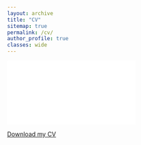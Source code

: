 ```yaml
---
layout: archive
title: "CV"
sitemap: true
permalink: /cv/
author_profile: true
classes: wide
---
```


<embed src="/assets/documents/CV.pdf" type="application/pdf" />

[Download my CV](/assets/CV.pdf)


